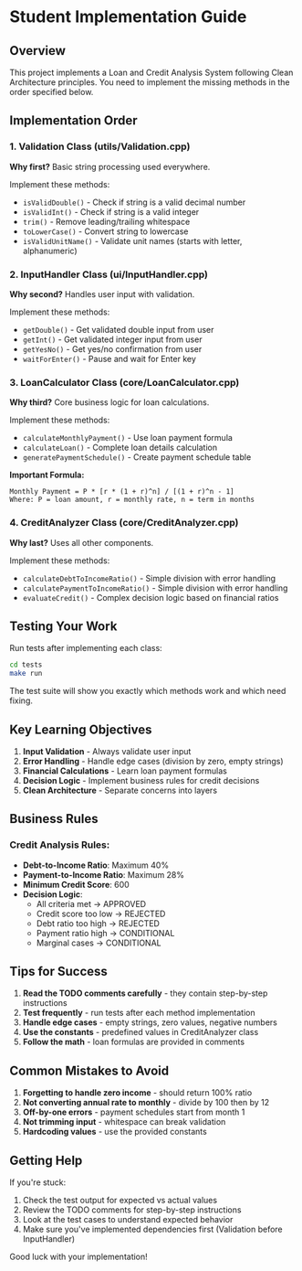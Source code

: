 
# Student Implementation Guide

## Overview
This project implements a Loan and Credit Analysis System following Clean Architecture principles. You need to implement the missing methods in the order specified below.

## Implementation Order

### 1. Validation Class (utils/Validation.cpp)
**Why first?** Basic string processing used everywhere.

Implement these methods:
- `isValidDouble()` - Check if string is a valid decimal number
- `isValidInt()` - Check if string is a valid integer
- `trim()` - Remove leading/trailing whitespace
- `toLowerCase()` - Convert string to lowercase
- `isValidUnitName()` - Validate unit names (starts with letter, alphanumeric)

### 2. InputHandler Class (ui/InputHandler.cpp)
**Why second?** Handles user input with validation.

Implement these methods:
- `getDouble()` - Get validated double input from user
- `getInt()` - Get validated integer input from user
- `getYesNo()` - Get yes/no confirmation from user
- `waitForEnter()` - Pause and wait for Enter key

### 3. LoanCalculator Class (core/LoanCalculator.cpp)
**Why third?** Core business logic for loan calculations.

Implement these methods:
- `calculateMonthlyPayment()` - Use loan payment formula
- `calculateLoan()` - Complete loan details calculation
- `generatePaymentSchedule()` - Create payment schedule table

**Important Formula:**
```
Monthly Payment = P * [r * (1 + r)^n] / [(1 + r)^n - 1]
Where: P = loan amount, r = monthly rate, n = term in months
```

### 4. CreditAnalyzer Class (core/CreditAnalyzer.cpp)
**Why last?** Uses all other components.

Implement these methods:
- `calculateDebtToIncomeRatio()` - Simple division with error handling
- `calculatePaymentToIncomeRatio()` - Simple division with error handling
- `evaluateCredit()` - Complex decision logic based on financial ratios

## Testing Your Work

Run tests after implementing each class:

```bash
cd tests
make run
```

The test suite will show you exactly which methods work and which need fixing.

## Key Learning Objectives

1. **Input Validation** - Always validate user input
2. **Error Handling** - Handle edge cases (division by zero, empty strings)
3. **Financial Calculations** - Learn loan payment formulas
4. **Decision Logic** - Implement business rules for credit decisions
5. **Clean Architecture** - Separate concerns into layers

## Business Rules

### Credit Analysis Rules:
- **Debt-to-Income Ratio**: Maximum 40%
- **Payment-to-Income Ratio**: Maximum 28%
- **Minimum Credit Score**: 600
- **Decision Logic**:
  - All criteria met → APPROVED
  - Credit score too low → REJECTED
  - Debt ratio too high → REJECTED
  - Payment ratio high → CONDITIONAL
  - Marginal cases → CONDITIONAL

## Tips for Success

1. **Read the TODO comments carefully** - they contain step-by-step instructions
2. **Test frequently** - run tests after each method implementation
3. **Handle edge cases** - empty strings, zero values, negative numbers
4. **Use the constants** - predefined values in CreditAnalyzer class
5. **Follow the math** - loan formulas are provided in comments

## Common Mistakes to Avoid

1. **Forgetting to handle zero income** - should return 100% ratio
2. **Not converting annual rate to monthly** - divide by 100 then by 12
3. **Off-by-one errors** - payment schedules start from month 1
4. **Not trimming input** - whitespace can break validation
5. **Hardcoding values** - use the provided constants

## Getting Help

If you're stuck:
1. Check the test output for expected vs actual values
2. Review the TODO comments for step-by-step instructions
3. Look at the test cases to understand expected behavior
4. Make sure you've implemented dependencies first (Validation before InputHandler)

Good luck with your implementation!
